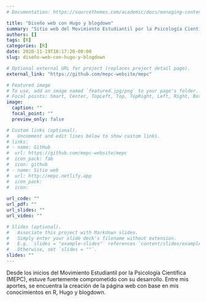 ```yaml
---
# Documentation: https://sourcethemes.com/academic/docs/managing-content/

title: "Diseño web con Hugo y blogdown"
summary: "Sitio web del Movimiento Estudiantil por la Psicología Científica (MEPC)"
authors: []
tags: [R]
categories: [R]
date: 2020-11-19T16:17:20-08:00
slug: diseño-web-con-hugo-y-blogdown

# Optional external URL for project (replaces project detail page).
external_link: "https://github.com/mepc-website/mepc"

# Featured image
# To use, add an image named `featured.jpg/png` to your page's folder.
# Focal points: Smart, Center, TopLeft, Top, TopRight, Left, Right, BottomLeft, Bottom, BottomRight.
image:
  caption: ""
  focal_point: ""
  preview_only: false

# Custom links (optional).
#   Uncomment and edit lines below to show custom links.
# links:
# - name: GitHub
#  url: https://github.com/mepc-website/mepc
#  icon_pack: fab
#  icon: github
# - name: Sitio web
#  url: http://mepc.netlify.app
#  icon_pack: 
#  icon:  
  
url_code: ""
url_pdf: ""
url_slides: ""
url_video: ""

# Slides (optional).
#   Associate this project with Markdown slides.
#   Simply enter your slide deck's filename without extension.
#   E.g. `slides = "example-slides"` references `content/slides/example-slides.md`.
#   Otherwise, set `slides = ""`.
slides: ""
---
```


Desde los inicios del Movimiento Estudiantil por la Psicología Científica (MEPC), estuve fuertemente comprometido con su desarrollo. Entre mis aportes, se encuentra la creación de la página web con base en mis conocimientos en R, Hugo y blogdown.


